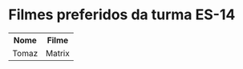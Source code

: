# Filmes preferidos da turma ES-14

<table>
<tr><th>Nome</th><th>Filme</th></tr>
<tr><td>Tomaz</td><td>Matrix</td></tr>
</table>
